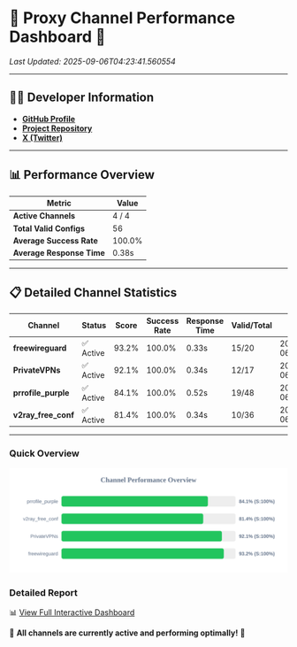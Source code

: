 # 🌟 Proxy Channel Performance Dashboard 🌟

_Last Updated: 2025-09-06T04:23:41.560554_

---

## 👩‍💻 Developer Information

- **[GitHub Profile](https://github.com/4n0nymou3)**  
- **[Project Repository](https://github.com/4n0nymou3/multi-proxy-config-fetcher)**  
- **[X (Twitter)](https://x.com/4n0nymou3)**  

---

## 📊 Performance Overview

| Metric                | Value       |
|-----------------------|-------------|
| **Active Channels**   | 4 / 4       |
| **Total Valid Configs** | 56          |
| **Average Success Rate** | 100.0%      |
| **Average Response Time** | 0.38s       |

---

## 📋 Detailed Channel Statistics

| Channel          | Status     | Score  | Success Rate | Response Time | Valid/Total | Last Success               |
|------------------|------------|--------|--------------|---------------|-------------|----------------------------|
| **freewireguard**  | ✅ Active  | 93.2%  | 100.0% | 0.33s         | 15/20       | 2025-09-06T04:23:41.558827 |
| **PrivateVPNs**  | ✅ Active  | 92.1%  | 100.0% | 0.34s         | 12/17       | 2025-09-06T04:23:41.200544 |
| **prrofile_purple**  | ✅ Active  | 84.1%  | 100.0% | 0.52s         | 19/48       | 2025-09-06T04:23:40.442245 |
| **v2ray_free_conf**  | ✅ Active  | 81.4%  | 100.0% | 0.34s         | 10/36       | 2025-09-06T04:23:40.826001 |

---

### Quick Overview
<div align="center">
  <a href="https://raw.githubusercontent.com/nullluser/NullRepo/refs/heads/main/assets/channel_stats_chart.svg">
    <img src="https://raw.githubusercontent.com/nullluser/NullRepo/refs/heads/main/assets/channel_stats_chart.svg" alt="Source Performance Statistics" width="800">
  </a>
</div>

### Detailed Report
📊 [View Full Interactive Dashboard](https://htmlpreview.github.io/?https://github.com/nullluser/NullRepo/blob/main/assets/performance_report.html)

🎉 **All channels are currently active and performing optimally!** 🎉
